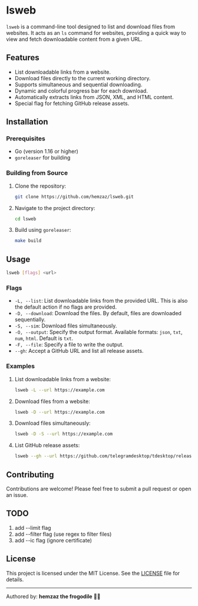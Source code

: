 
# lsweb

`lsweb` is a command-line tool designed to list and download files from websites. It acts as an `ls` command for websites, providing a quick way to view and fetch downloadable content from a given URL.

## Features

- List downloadable links from a website.
- Download files directly to the current working directory.
- Supports simultaneous and sequential downloading.
- Dynamic and colorful progress bar for each download.
- Automatically extracts links from JSON, XML, and HTML content.
- Special flag for fetching GitHub release assets.

## Installation

### Prerequisites

- Go (version 1.16 or higher)
- `goreleaser` for building

### Building from Source

1. Clone the repository:
   ```bash
   git clone https://github.com/hemzaz/lsweb.git
   ```

2. Navigate to the project directory:
   ```bash
   cd lsweb
   ```

3. Build using `goreleaser`:
   ```bash
   make build
   ```

## Usage

```bash
lsweb [flags] <url>
```

### Flags

- `-L, --list`: List downloadable links from the provided URL. This is also the default action if no flags are provided.
- `-D, --download`: Download the files. By default, files are downloaded sequentially.
- `-S, --sim`: Download files simultaneously.
- `-O, --output`: Specify the output format. Available formats: `json`, `txt`, `num`, `html`. Default is `txt`.
- `-F, --file`: Specify a file to write the output.
- `--gh`: Accept a GitHub URL and list all release assets.

### Examples

1. List downloadable links from a website:
   ```bash
   lsweb -L --url https://example.com
   ```

2. Download files from a website:
   ```bash
   lsweb -D --url https://example.com
   ```

3. Download files simultaneously:
   ```bash
   lsweb -D -S --url https://example.com
   ```

4. List GitHub release assets:
   ```bash
   lsweb --gh --url https://github.com/telegramdesktop/tdesktop/releases/tag/v4.8.10
   ```

## Contributing

Contributions are welcome! Please feel free to submit a pull request or open an issue.

## TODO  

1. add --limit flag
2. add --filter flag (use regex to filter files)
3. add --ic flag (ignore certificate)

## License

This project is licensed under the MIT License. See the [LICENSE](LICENSE) file for details.

---
Authored by: **hemzaz the frogodile** 🐸🐊